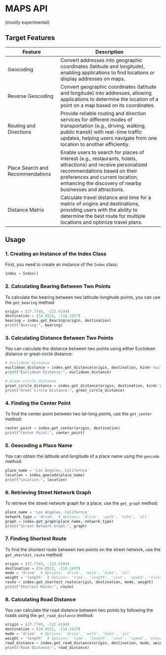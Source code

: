 # MAPS API

(mostly experimental)

## Target Features

| Feature                               | Description                                                                                                                                                                                                                                                          |
|---------------------------------------|----------------------------------------------------------------------------------------------------------------------------------------------------------------------------------------------------------------------------------------------------------------------|
| Geocoding                            | Convert addresses into geographic coordinates (latitude and longitude), enabling applications to find locations or display addresses on maps.                                                                                                                     |
| Reverse Geocoding                    | Convert geographic coordinates (latitude and longitude) into addresses, allowing applications to determine the location of a point on a map based on its coordinates.                                                                                                |
| Routing and Directions               | Provide reliable routing and direction services for different modes of transportation (e.g., driving, walking, public transit) with real-time traffic updates, helping users navigate from one location to another efficiently.                                    |
| Place Search and Recommendations    | Enable users to search for places of interest (e.g., restaurants, hotels, attractions) and receive personalized recommendations based on their preferences and current location, enhancing the discovery of nearby businesses and attractions.                        |
| Distance Matrix                     | Calculate travel distance and time for a matrix of origins and destinations, providing users with the ability to determine the best route for multiple locations and optimize travel plans.                                                                          |

## Usage

### 1. Creating an Instance of the Index Class

First, you need to create an instance of the `Index` class:

```python
index = Index()
```

### 2. Calculating Bearing Between Two Points

To calculate the bearing between two latitude-longitude points, you can use the `get_bearing` method:

```python
origin = (37.7749, -122.4194)
destination = (34.0522, -118.2437)
bearing = index.get_bearing(origin, destination)
print("Bearing:", bearing)
```

### 3. Calculating Distance Between Two Points

You can calculate the distance between two points using either Euclidean distance or great-circle distance:

```python
# Euclidean distance
euclidean_distance = index.get_distance(origin, destination, kind='euclidean')
print("Euclidean Distance:", euclidean_distance)

# Great-circle distance
great_circle_distance = index.get_distance(origin, destination, kind='great_circle')
print("Great Circle Distance:", great_circle_distance)
```

### 4. Finding the Center Point

To find the center point between two lat-long points, use the `get_center` method:

```python
center_point = index.get_center(origin, destination)
print("Center Point:", center_point)
```

### 5. Geocoding a Place Name

You can obtain the latitude and longitude of a place name using the `geocode` method:

```python
place_name = 'Los Angeles, California'
location = index.geocode(place_name)
print("Location:", location)
```

### 6. Retrieving Street Network Graph

To retrieve the street network graph for a place, use the `get_graph` method:

```python
place_name = 'Los Angeles, California'
network_type = 'drive'  # Options: 'drive', 'walk', 'bike', 'all'
graph = index.get_graph(place_name, network_type)
print("Street Network Graph:", graph)
```

### 7. Finding Shortest Route

To find the shortest route between two points on the street network, use the `get_shortest_route` method:

```python
origin = (37.7749, -122.4194)
destination = (34.0522, -118.2437)
mode = 'drive'  # Options: 'drive', 'walk', 'bike', 'all'
weight = 'length'  # Options: 'time', 'length', 'cost', 'speed', 'elevation'
route = index.get_shortest_route(origin, destination, mode, weight)
print("Shortest Route:", route)
```

### 8. Calculating Road Distance

You can calculate the road distance between two points by following the roads using the `get_road_distance` method:

```python
origin = (37.7749, -122.4194)
destination = (34.0522, -118.2437)
mode = 'drive'  # Options: 'drive', 'walk', 'bike', 'all'
weight = 'length'  # Options: 'time', 'length', 'cost', 'speed', 'elevation'
road_distance = index.get_road_distance(origin, destination, mode, weight)
print("Road Distance:", road_distance)
```